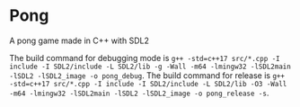 # Pong
A pong game made in C++ with SDL2

The build command for debugging mode is ```g++ -std=c++17 src/*.cpp -I include -I SDL2/include -L SDL2/lib -g -Wall -m64 -lmingw32 -lSDL2main -lSDL2 -lSDL2_image -o pong_debug```.
The build command for release is ```g++ -std=c++17 src/*.cpp -I include -I SDL2/include -L SDL2/lib -O3 -Wall -m64 -lmingw32 -lSDL2main -lSDL2 -lSDL2_image -o pong_release -s```.